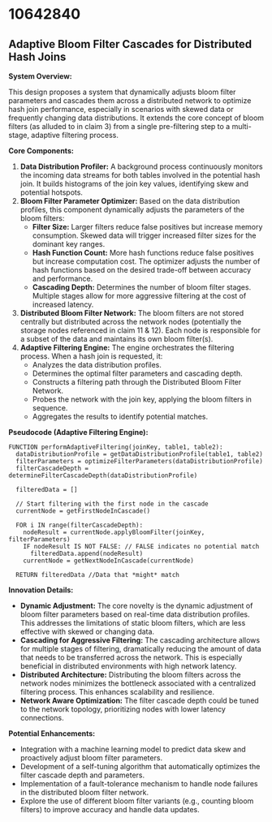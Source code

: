 # 10642840

## Adaptive Bloom Filter Cascades for Distributed Hash Joins

**System Overview:**

This design proposes a system that dynamically adjusts bloom filter parameters and cascades them across a distributed network to optimize hash join performance, especially in scenarios with skewed data or frequently changing data distributions. It extends the core concept of bloom filters (as alluded to in claim 3) from a single pre-filtering step to a multi-stage, adaptive filtering process.

**Core Components:**

1.  **Data Distribution Profiler:**  A background process continuously monitors the incoming data streams for both tables involved in the potential hash join. It builds histograms of the join key values, identifying skew and potential hotspots.
2.  **Bloom Filter Parameter Optimizer:** Based on the data distribution profiles, this component dynamically adjusts the parameters of the bloom filters:
    *   **Filter Size:** Larger filters reduce false positives but increase memory consumption. Skewed data will trigger increased filter sizes for the dominant key ranges.
    *   **Hash Function Count:**  More hash functions reduce false positives but increase computation cost. The optimizer adjusts the number of hash functions based on the desired trade-off between accuracy and performance.
    *   **Cascading Depth:**  Determines the number of bloom filter stages. Multiple stages allow for more aggressive filtering at the cost of increased latency.
3.  **Distributed Bloom Filter Network:** The bloom filters are not stored centrally but distributed across the network nodes (potentially the storage nodes referenced in claim 11 & 12).  Each node is responsible for a subset of the data and maintains its own bloom filter(s).
4.  **Adaptive Filtering Engine:** The engine orchestrates the filtering process. When a hash join is requested, it:
    *   Analyzes the data distribution profiles.
    *   Determines the optimal filter parameters and cascading depth.
    *   Constructs a filtering path through the Distributed Bloom Filter Network.
    *   Probes the network with the join key, applying the bloom filters in sequence.
    *   Aggregates the results to identify potential matches.

**Pseudocode (Adaptive Filtering Engine):**

```pseudocode
FUNCTION performAdaptiveFiltering(joinKey, table1, table2):
  dataDistributionProfile = getDataDistributionProfile(table1, table2)
  filterParameters = optimizeFilterParameters(dataDistributionProfile)
  filterCascadeDepth = determineFilterCascadeDepth(dataDistributionProfile)

  filteredData = []

  // Start filtering with the first node in the cascade
  currentNode = getFirstNodeInCascade()

  FOR i IN range(filterCascadeDepth):
    nodeResult = currentNode.applyBloomFilter(joinKey, filterParameters)
    IF nodeResult IS NOT FALSE: // FALSE indicates no potential match
      filteredData.append(nodeResult)
    currentNode = getNextNodeInCascade(currentNode)

  RETURN filteredData //Data that *might* match
```

**Innovation Details:**

*   **Dynamic Adjustment:** The core novelty is the dynamic adjustment of bloom filter parameters based on real-time data distribution profiles. This addresses the limitations of static bloom filters, which are less effective with skewed or changing data.
*   **Cascading for Aggressive Filtering:** The cascading architecture allows for multiple stages of filtering, dramatically reducing the amount of data that needs to be transferred across the network. This is especially beneficial in distributed environments with high network latency.
*   **Distributed Architecture:** Distributing the bloom filters across the network nodes minimizes the bottleneck associated with a centralized filtering process. This enhances scalability and resilience.
*   **Network Aware Optimization:** The filter cascade depth could be tuned to the network topology, prioritizing nodes with lower latency connections.

**Potential Enhancements:**

*   Integration with a machine learning model to predict data skew and proactively adjust bloom filter parameters.
*   Development of a self-tuning algorithm that automatically optimizes the filter cascade depth and parameters.
*   Implementation of a fault-tolerance mechanism to handle node failures in the distributed bloom filter network.
*   Explore the use of different bloom filter variants (e.g., counting bloom filters) to improve accuracy and handle data updates.